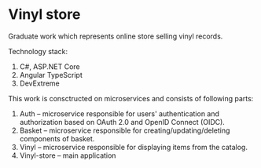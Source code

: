 # Vinyl store

Graduate work which represents online store selling vinyl records.

Technology stack:
1. C#, ASP.NET Core
2. Angular TypeScript
3. DevExtreme

This work is consctructed on microservices and consists of following parts:
1. Auth – microservice responsible for users' authentication and authorization based on OAuth 2.0 and OpenID Connect (OIDC).
2. Basket – microservice responsible for creating/updating/deleting components of basket.
3. Vinyl – microservice responsible for displaying items from the catalog.
4. Vinyl-store – main application
